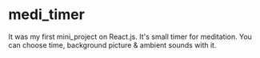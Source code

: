 # medi_timer
It was my first mini_project on React.js. It's small timer for meditation. You can choose time, background picture &amp; ambient sounds with it. 
